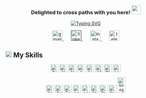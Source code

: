 <h3 align="center">
    Delighted to cross paths with you here! <img src="https://media.giphy.com/media/v1.Y2lkPTc5MGI3NjExNGExNzhmMGNkOWZlZWZjN2ZlNWM2NjUxMmI4NGM0ZTdmMDJhZDgxOCZlcD12MV9pbnRlcm5hbF9naWZzX2dpZklkJmN0PXM/NFGhfDRVAml9khfvzP/giphy.gif" width="28">
</h3>

<p align='center'> 
  <a href="https://git.io/typing-svg"><img src="https://readme-typing-svg.demolab.com?    font=Fira+Code&pause=1000&color=96CEB4&center=true&vCenter=true&width=435&lines=Computer+Engineering+student+at+IUST;Passionate+about+AI+and+its+marvels;Avid+learner+and+explorer" alt="Typing SVG" /></a>
</p>

<!-- Social media section -->
<p align="center">
  <a href="mailto:elnazrezaee80@gmail.com" title="Gmail">
    <img width="32" height="32" src="https://img.icons8.com/glyph-neue/64/96ceb4/gmail.png" alt="gmail"/>
  </a>
  &#8287;&#8287;&#8287;&#8287;&#8287;
  
  <a href="" title="LinkedIn">
    <img width="32" height="32" src="https://img.icons8.com/ios-filled/50/96ceb4/linkedin.png" alt="linkedin"/>
  </a>
  &#8287;&#8287;&#8287;&#8287;&#8287;
  
  <a href="https://www.instagram.com/lelnazrezaeel/" title="Instagram">
    <img width="32" height="32" src="https://img.icons8.com/ios-filled/50/96ceb4/instagram-new--v1.png" alt="instagram"/>
  </a>
  &#8287;&#8287;&#8287;&#8287;&#8287;
  
  <a href="https://t.me/lelnazrezaeel">
    <img width="32" height="32" src="https://img.icons8.com/ios-filled/50/96ceb4/telegram.png" alt="telegram"/>
  </a>
</p>


## <img width="20" height="20" src="https://img.icons8.com/pastel-glyph/64/96ceb4/code--v1.png" alt="code--v1"/> My Skills
<p align="center">
    <code><img title="Python" width='24px' src='https://raw.githubusercontent.com/rahulbanerjee26/githubAboutMeGenerator/main/icons/python.svg'></code>
    <code><img title="Javascript" width='24px' src='https://raw.githubusercontent.com/rahulbanerjee26/githubAboutMeGenerator/main/icons/javascript.svg'></code>
    <code><img title="Java" width='24px' src='https://raw.githubusercontent.com/rahulbanerjee26/githubAboutMeGenerator/main/icons/java.svg'></code>
    <code><img title="C" width='24px' src='https://raw.githubusercontent.com/rahulbanerjee26/githubAboutMeGenerator/main/icons/c.svg'></code>
    <code><img title="C++" width='24px' src='https://raw.githubusercontent.com/rahulbanerjee26/githubAboutMeGenerator/main/icons/cpp.svg'></code>
    <code><img title="C#" width='24px' src='https://raw.githubusercontent.com/rahulbanerjee26/githubAboutMeGenerator/main/icons/csharp.svg'></code>
    <code><img title="Matlab" width='24px' src='https://raw.githubusercontent.com/rahulbanerjee26/githubAboutMeGenerator/main/icons/matlab.svg'></code>
    <code><img title="Latex" width='24px' src="https://img.icons8.com/color/48/latex.png"></code>
</p>

<p align="center">
    <code><img title="Keras" width="24px" src='https://upload.wikimedia.org/wikipedia/commons/a/ae/Keras_logo.svg'></code>
    <code><img title="PyTorch" width='24px' src='https://raw.githubusercontent.com/rahulbanerjee26/githubAboutMeGenerator/main/icons/pytorch.svg'></code>
    <code><img title="Tensorflow" width='24px' src='https://raw.githubusercontent.com/rahulbanerjee26/githubAboutMeGenerator/main/icons/tensorflow.svg'></code>
    <code><img title="kaggle" width='24px' src='https://raw.githubusercontent.com/rahulbanerjee26/githubAboutMeGenerator/main/icons/kaggle.svg'></code>
    <code><img title="scikit-learn" width='24px' src='https://raw.githubusercontent.com/rahulbanerjee26/githubAboutMeGenerator/main/icons/scikit.svg'></code>
    <code><img title="OpenCV" width='24px' src='https://raw.githubusercontent.com/rahulbanerjee26/githubAboutMeGenerator/main/icons/opencv.svg'></code>
    <code><img title="Matplotlib" width="24px" src='https://upload.wikimedia.org/wikipedia/commons/8/84/Matplotlib_icon.svg'></code>
    <code><img title="NumPy" width="24" src="https://img.icons8.com/color/48/numpy.png"/></code>
    <code><img title="Google Colab" width="24" height="48" src="https://img.icons8.com/color/48/google-colab.png"/></code>
</p>
